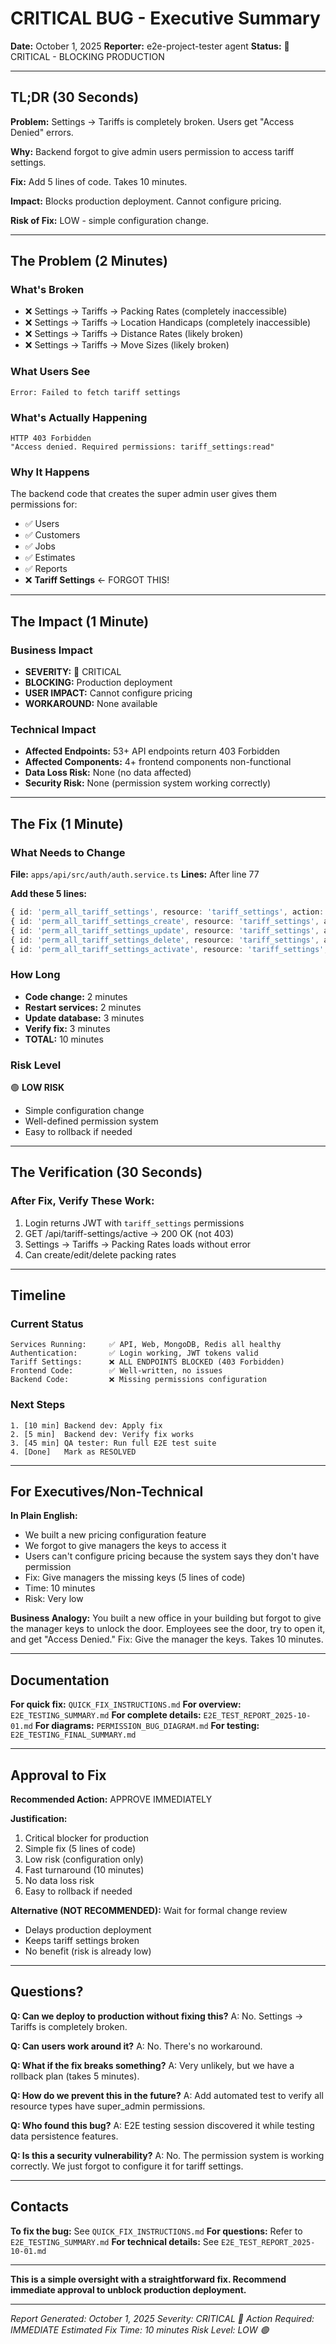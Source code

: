 # CRITICAL BUG - Executive Summary
**Date:** October 1, 2025
**Reporter:** e2e-project-tester agent
**Status:** 🔴 CRITICAL - BLOCKING PRODUCTION

---

## TL;DR (30 Seconds)

**Problem:** Settings → Tariffs is completely broken. Users get "Access Denied" errors.

**Why:** Backend forgot to give admin users permission to access tariff settings.

**Fix:** Add 5 lines of code. Takes 10 minutes.

**Impact:** Blocks production deployment. Cannot configure pricing.

**Risk of Fix:** LOW - simple configuration change.

---

## The Problem (2 Minutes)

### What's Broken
- ❌ Settings → Tariffs → Packing Rates (completely inaccessible)
- ❌ Settings → Tariffs → Location Handicaps (completely inaccessible)
- ❌ Settings → Tariffs → Distance Rates (likely broken)
- ❌ Settings → Tariffs → Move Sizes (likely broken)

### What Users See
```
Error: Failed to fetch tariff settings
```

### What's Actually Happening
```
HTTP 403 Forbidden
"Access denied. Required permissions: tariff_settings:read"
```

### Why It Happens
The backend code that creates the super admin user gives them permissions for:
- ✅ Users
- ✅ Customers
- ✅ Jobs
- ✅ Estimates
- ✅ Reports
- ❌ **Tariff Settings** ← FORGOT THIS!

---

## The Impact (1 Minute)

### Business Impact
- **SEVERITY:** 🔴 CRITICAL
- **BLOCKING:** Production deployment
- **USER IMPACT:** Cannot configure pricing
- **WORKAROUND:** None available

### Technical Impact
- **Affected Endpoints:** 53+ API endpoints return 403 Forbidden
- **Affected Components:** 4+ frontend components non-functional
- **Data Loss Risk:** None (no data affected)
- **Security Risk:** None (permission system working correctly)

---

## The Fix (1 Minute)

### What Needs to Change
**File:** `apps/api/src/auth/auth.service.ts`
**Lines:** After line 77

**Add these 5 lines:**
```typescript
{ id: 'perm_all_tariff_settings', resource: 'tariff_settings', action: 'read' },
{ id: 'perm_all_tariff_settings_create', resource: 'tariff_settings', action: 'create' },
{ id: 'perm_all_tariff_settings_update', resource: 'tariff_settings', action: 'update' },
{ id: 'perm_all_tariff_settings_delete', resource: 'tariff_settings', action: 'delete' },
{ id: 'perm_all_tariff_settings_activate', resource: 'tariff_settings', action: 'activate' },
```

### How Long
- **Code change:** 2 minutes
- **Restart services:** 2 minutes
- **Update database:** 3 minutes
- **Verify fix:** 3 minutes
- **TOTAL:** 10 minutes

### Risk Level
🟢 **LOW RISK**
- Simple configuration change
- Well-defined permission system
- Easy to rollback if needed

---

## The Verification (30 Seconds)

### After Fix, Verify These Work:
1. Login returns JWT with `tariff_settings` permissions
2. GET /api/tariff-settings/active → 200 OK (not 403)
3. Settings → Tariffs → Packing Rates loads without error
4. Can create/edit/delete packing rates

---

## Timeline

### Current Status
```
Services Running:     ✅ API, Web, MongoDB, Redis all healthy
Authentication:       ✅ Login working, JWT tokens valid
Tariff Settings:      ❌ ALL ENDPOINTS BLOCKED (403 Forbidden)
Frontend Code:        ✅ Well-written, no issues
Backend Code:         ❌ Missing permissions configuration
```

### Next Steps
```
1. [10 min] Backend dev: Apply fix
2. [5 min]  Backend dev: Verify fix works
3. [45 min] QA tester: Run full E2E test suite
4. [Done]   Mark as RESOLVED
```

---

## For Executives/Non-Technical

**In Plain English:**
- We built a new pricing configuration feature
- We forgot to give managers the keys to access it
- Users can't configure pricing because the system says they don't have permission
- Fix: Give managers the missing keys (5 lines of code)
- Time: 10 minutes
- Risk: Very low

**Business Analogy:**
You built a new office in your building but forgot to give the manager keys to unlock the door. Employees see the door, try to open it, and get "Access Denied." Fix: Give the manager the keys. Takes 10 minutes.

---

## Documentation

**For quick fix:** `QUICK_FIX_INSTRUCTIONS.md`
**For overview:** `E2E_TESTING_SUMMARY.md`
**For complete details:** `E2E_TEST_REPORT_2025-10-01.md`
**For diagrams:** `PERMISSION_BUG_DIAGRAM.md`
**For testing:** `E2E_TESTING_FINAL_SUMMARY.md`

---

## Approval to Fix

**Recommended Action:** APPROVE IMMEDIATELY

**Justification:**
1. Critical blocker for production
2. Simple fix (5 lines of code)
3. Low risk (configuration only)
4. Fast turnaround (10 minutes)
5. No data loss risk
6. Easy to rollback if needed

**Alternative (NOT RECOMMENDED):** Wait for formal change review
- Delays production deployment
- Keeps tariff settings broken
- No benefit (risk is already low)

---

## Questions?

**Q: Can we deploy to production without fixing this?**
A: No. Settings → Tariffs is completely broken.

**Q: Can users work around it?**
A: No. There's no workaround.

**Q: What if the fix breaks something?**
A: Very unlikely, but we have a rollback plan (takes 5 minutes).

**Q: How do we prevent this in the future?**
A: Add automated test to verify all resource types have super_admin permissions.

**Q: Who found this bug?**
A: E2E testing session discovered it while testing data persistence features.

**Q: Is this a security vulnerability?**
A: No. The permission system is working correctly. We just forgot to configure it for tariff settings.

---

## Contacts

**To fix the bug:** See `QUICK_FIX_INSTRUCTIONS.md`
**For questions:** Refer to `E2E_TESTING_SUMMARY.md`
**For technical details:** See `E2E_TEST_REPORT_2025-10-01.md`

---

**This is a simple oversight with a straightforward fix. Recommend immediate approval to unblock production deployment.**

---

*Report Generated: October 1, 2025*
*Severity: CRITICAL 🔴*
*Action Required: IMMEDIATE*
*Estimated Fix Time: 10 minutes*
*Risk Level: LOW 🟢*
